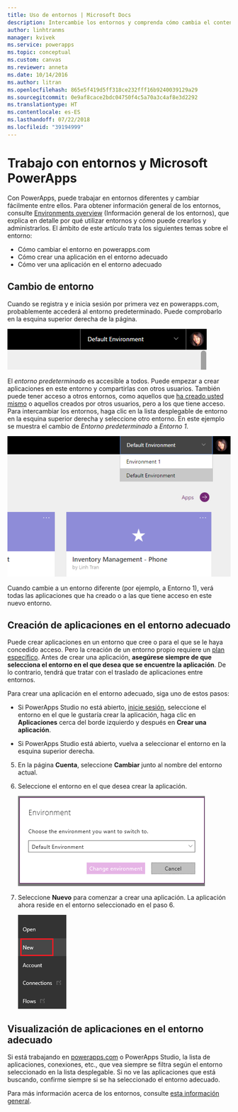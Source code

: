 ```yaml
---
title: Uso de entornos | Microsoft Docs
description: Intercambie los entornos y comprenda cómo cambia el contenido de las páginas.
author: linhtranms
manager: kvivek
ms.service: powerapps
ms.topic: conceptual
ms.custom: canvas
ms.reviewer: anneta
ms.date: 10/14/2016
ms.author: litran
ms.openlocfilehash: 865e5f419d5ff318ce232fff16b9240039129a29
ms.sourcegitcommit: 0e9af8cace2bdc04750f4c5a70a3c4af8e3d2292
ms.translationtype: HT
ms.contentlocale: es-ES
ms.lasthandoff: 07/22/2018
ms.locfileid: "39194999"
---
```

# <a name="working-with-environments-and-microsoft-powerapps"></a>Trabajo con entornos y Microsoft PowerApps
Con PowerApps, puede trabajar en entornos diferentes y cambiar fácilmente entre ellos. Para obtener información general de los entornos, consulte [Environments overview](../../administrator/environments-overview.md) (Información general de los entornos), que explica en detalle por qué utilizar entornos y cómo puede crearlos y administrarlos. El ámbito de este artículo trata los siguientes temas sobre el entorno:

* Cómo cambiar el entorno en powerapps.com
* Cómo crear una aplicación en el entorno adecuado
* Cómo ver una aplicación en el entorno adecuado

## <a name="switch-the-environment"></a>Cambio de entorno
Cuando se registra y e inicia sesión por primera vez en powerapps.com, probablemente accederá al entorno predeterminado. Puede comprobarlo en la esquina superior derecha de la página.

![Entorno predeterminado](./media/working-with-environments/env-dropdown.png)

El *entorno predeterminado* es accesible a todos. Puede empezar a crear aplicaciones en este entorno y compartirlas con otros usuarios. También puede tener acceso a otros entornos, como aquellos que [ha creado usted mismo](../../administrator/environments-administration.md) o aquellos creados por otros usuarios, pero a los que tiene acceso. Para intercambiar los entornos, haga clic en la lista desplegable de entorno en la esquina superior derecha y seleccione otro entorno. En este ejemplo se muestra el cambio de *Entorno predeterminado* a *Entorno 1*.

![Cambio de entorno](./media/working-with-environments/switch-env.png)

Cuando cambie a un entorno diferente (por ejemplo, a Entorno 1), verá todas las aplicaciones que ha creado o a las que tiene acceso en este nuevo entorno.

## <a name="create-apps-in-the-right-environment"></a>Creación de aplicaciones en el entorno adecuado
Puede crear aplicaciones en un entorno que cree o para el que se le haya concedido acceso. Pero la creación de un entorno propio requiere un [plan específico](../../administrator/pricing-billing-skus.md). Antes de crear una aplicación, **asegúrese siempre de que selecciona el entorno en el que desea que se encuentre la aplicación**. De lo contrario, tendrá que tratar con el traslado de aplicaciones entre entornos.

Para crear una aplicación en el entorno adecuado, siga uno de estos pasos:

- Si PowerApps Studio no está abierto, [inicie sesión](http://web.powerapps.com?utm_source=padocs&utm_medium=linkinadoc&utm_campaign=referralsfromdoc), seleccione el entorno en el que le gustaría crear la aplicación, haga clic en **Aplicaciones** cerca del borde izquierdo y después en **Crear una aplicación**.

- Si PowerApps Studio está abierto, vuelva a seleccionar el entorno en la esquina superior derecha.

5. En la página **Cuenta**, seleccione **Cambiar** junto al nombre del entorno actual.

6. Seleccione el entorno en el que desea crear la aplicación.

    ![Entorno de cambio de Studio](./media/working-with-environments/studio-env-dropdown2.PNG)

7. Seleccione **Nuevo** para comenzar a crear una aplicación. La aplicación ahora reside en el entorno seleccionado en el paso 6.

    ![Entorno de cambio de Studio](./media/working-with-environments/new-app.PNG)

## <a name="view-apps-in-the-right-environment"></a>Visualización de aplicaciones en el entorno adecuado
Si está trabajando en [powerapps.com](http://web.powerapps.com?utm_source=padocs&utm_medium=linkinadoc&utm_campaign=referralsfromdoc) o PowerApps Studio, la lista de aplicaciones, conexiones, etc., que vea siempre se filtra según el entorno seleccionado en la lista desplegable. Si no ve las aplicaciones que está buscando, confirme siempre si se ha seleccionado el entorno adecuado.

Para más información acerca de los entornos, consulte [esta información general](../../administrator/environments-overview.md).
